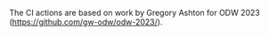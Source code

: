 The CI actions are based on work by Gregory Ashton
for ODW 2023 (https://github.com/gw-odw/odw-2023/).
